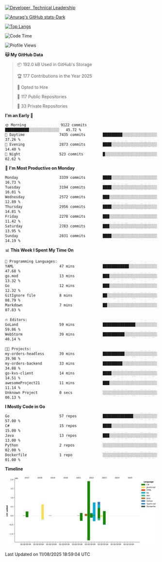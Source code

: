 <div>
  <a href="https://www.linkedin.com/in/arielpineiro/" target="_blank" rel="nofollow noopener noreferrer">
    <img src="https://img.shields.io/badge/-LinkedIn-%230077B5?style=for-the-badge&logo=linkedin&logoColor=white" alt="Developer, Technical Leadership" title="Ariel Piñeiro">
  </a>
</div>

[![Anurag's GitHub stats-Dark](https://github-readme-stats.vercel.app/api?username=arielsrv&show_icons=true&theme=dark#gh-dark-mode-only)](https://github.com/anuraghazra/github-readme-stats#gh-dark-mode-only)

[![Top Langs](https://github-readme-stats.vercel.app/api/top-langs/?username=arielsrv&layout=compact&langs_count=10&theme=dark#gh-dark-mode-only)](https://github.com/anuraghazra/github-readme-stats&theme=dark#gh-dark-mode-only)

<!--START_SECTION:waka-->
![Code Time](http://img.shields.io/badge/Code%20Time-1%2C366%20hrs%2034%20mins-blue)

![Profile Views](http://img.shields.io/badge/Profile%20Views-4-blue)

**🐱 My GitHub Data** 

> 📦 192.0 kB Used in GitHub's Storage 
 > 
> 🏆 177 Contributions in the Year 2025
 > 
> 💼 Opted to Hire
 > 
> 📜 117 Public Repositories 
 > 
> 🔑 33 Private Repositories 
 > 
**I'm an Early 🐤** 

```text
🌞 Morning                9122 commits        ███████████░░░░░░░░░░░░░░   45.72 % 
🌆 Daytime                7435 commits        █████████░░░░░░░░░░░░░░░░   37.26 % 
🌃 Evening                2873 commits        ████░░░░░░░░░░░░░░░░░░░░░   14.40 % 
🌙 Night                  523 commits         █░░░░░░░░░░░░░░░░░░░░░░░░   02.62 % 
```
📅 **I'm Most Productive on Monday** 

```text
Monday                   3339 commits        ████░░░░░░░░░░░░░░░░░░░░░   16.73 % 
Tuesday                  3194 commits        ████░░░░░░░░░░░░░░░░░░░░░   16.01 % 
Wednesday                2572 commits        ███░░░░░░░░░░░░░░░░░░░░░░   12.89 % 
Thursday                 2956 commits        ████░░░░░░░░░░░░░░░░░░░░░   14.81 % 
Friday                   2278 commits        ███░░░░░░░░░░░░░░░░░░░░░░   11.42 % 
Saturday                 2783 commits        ███░░░░░░░░░░░░░░░░░░░░░░   13.95 % 
Sunday                   2831 commits        ████░░░░░░░░░░░░░░░░░░░░░   14.19 % 
```


📊 **This Week I Spent My Time On** 

```text
💬 Programming Languages: 
YAML                     47 mins             ████████████░░░░░░░░░░░░░   47.68 % 
go.mod                   13 mins             ███░░░░░░░░░░░░░░░░░░░░░░   13.32 % 
Go                       12 mins             ███░░░░░░░░░░░░░░░░░░░░░░   12.32 % 
GitIgnore file           8 mins              ██░░░░░░░░░░░░░░░░░░░░░░░   08.79 % 
Markdown                 7 mins              ██░░░░░░░░░░░░░░░░░░░░░░░   07.83 % 

🔥 Editors: 
GoLand                   59 mins             ███████████████░░░░░░░░░░   59.86 % 
WebStorm                 39 mins             ██████████░░░░░░░░░░░░░░░   40.14 % 

🐱‍💻 Projects: 
my-orders-headless       39 mins             ██████████░░░░░░░░░░░░░░░   39.98 % 
my-orders-backend        33 mins             █████████░░░░░░░░░░░░░░░░   34.08 % 
go-kvs-client            14 mins             ████░░░░░░░░░░░░░░░░░░░░░   14.51 % 
awesomeProject21         11 mins             ███░░░░░░░░░░░░░░░░░░░░░░   11.14 % 
Unknown Project          0 secs              ░░░░░░░░░░░░░░░░░░░░░░░░░   00.13 % 
```

**I Mostly Code in Go** 

```text
Go                       57 repos            ██████████████░░░░░░░░░░░   57.00 % 
C#                       15 repos            ████░░░░░░░░░░░░░░░░░░░░░   15.00 % 
Java                     13 repos            ███░░░░░░░░░░░░░░░░░░░░░░   13.00 % 
Python                   2 repos             ░░░░░░░░░░░░░░░░░░░░░░░░░   02.00 % 
Dockerfile               1 repo              ░░░░░░░░░░░░░░░░░░░░░░░░░   01.00 % 
```



**Timeline**

![Lines of Code chart](https://raw.githubusercontent.com/arielsrv/arielsrv/main/assets/bar_graph.png)


 Last Updated on 11/08/2025 18:59:04 UTC
<!--END_SECTION:waka-->
